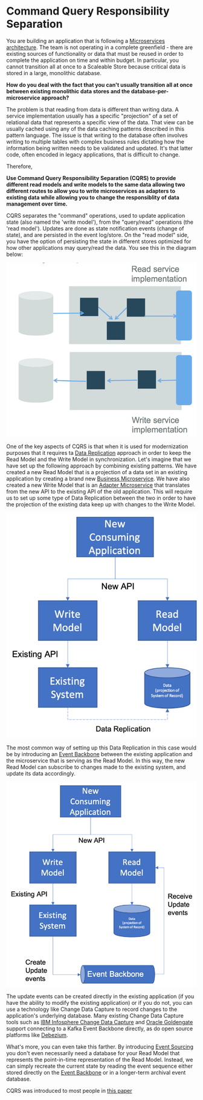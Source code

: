 # Command Query Responsibility Separation


You are building an application that is following a [Microservices architecture](../Microservices/Microservices-Architecture.md).  The team is not operating in a complete greenfield - there are existing sources of functionality or data that must be reused in order to complete the application on time and within budget.  In particular, you cannot transition all at once to a Scaleable Store because critical data is stored in a large, monolithic database.

**How do you deal with the fact that you can't usually transition all at once between existing monolithic data stores and the database-per-microservice approach?**

The problem is that reading from data is different than writing data.  A service implementation usually has a specific "projection" of a set of relational data that represents a specific view of the data. That view can be usually cached using any of the data caching patterns described in this pattern language. The issue is that writing to the database often involves writing to multiple tables with complex business rules dictating how the information being written needs to be validated and updated. It's that latter code, often encoded in legacy applications, that is difficult to change.

Therefore,

**Use Command Query Responsibility Separation (CQRS) to provide different read models and write models to the same data allowing two different routes to allow you to write microservices as adapters to existing data while allowing you to change the responsiblity of data management over time.**

CQRS separates the "command" operations, used to update application state (also named the 'write model'), from the "query/read" operations (the 'read model'). Updates are done as state notification events (change of state), and are persisted in the event log/store. On the "read model" side, you have the option of persisting the state in different stores optimized for how other applications may query/read the data.  You see this in the diagram below:

![CQRS Implementation](../assets/CQRS.png)

One of the key aspects of CQRS is that when it is used for modernization purposes that it requires ta [Data Replication](Data-Replication.md) approach in order to keep the Read Model and the Write Model in synchronization.  Let's imagine that we have set up the following approach by combining existing patterns.  We have created a new Read Model that is a projection of a data set in an existing application by creating a brand new [Business Microservice](../Microservices/Business-Microservice.md). We have also created a new Write Model that is an [Adapter Microservice](../Microservices/Adapter-Microservice.md) that translates from the new API to the existing API of the old application. This will require us to set up some type of Data Replication between the two in order to have the projection of the existing data keep up with changes to the Write Model.

![CQRSDataReplication](../assets/CQRSDataReplication.png)

The most common way of setting up this Data Replication in this case would be by introducing an [Event Backbone](../Event-Based-Architecture/Event-Backbone.md) between the existing application and the microservice that is serving as the Read Model.  In this way, the new Read Model can subscribe to changes made to the existing system, and update its data accordingly. 

![CQRSEventBackbone](../assets/CQRSEventBackbone.png)

The update events can be created directly in the existing application (if you have the ability to modify the existing application) or if you do not, you can use a technology like Change Data Capture to record changes to the application's underlying database.  Many existing Change Data Capture tools such as [IBM Infosphere Change Data Capture](https://www.ibm.com/products/infosphere-data-replication) and [Oracle Goldengate](https://www.oracle.com/integration/goldengate/) support connecting to a Kafka Event Backbone directly, as do open source platforms like [Debezium](https://debezium.io/).

What's more, you can even take this farther.  By introducing [Event Sourcing](../Event-Driven-Architecture/Event-Sourcing.md) you don't even necessarily need a database for your Read Model that represents the point-in-time representation of the Read Model.  Instead, we can simply recreate the current state by reading the event sequence either stored directly on the [Event Backbone](../Event-Driven-Architecture/Event-Backbone.md) or in a longer-term archival event database.  

CQRS was introduced to most people in [this paper](https://martinfowler.com/bliki/CQRS.html)  
